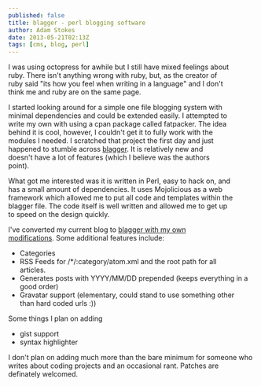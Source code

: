 ```yaml
---
published: false
title: blagger - perl blogging software
author: Adam Stokes
date: 2013-05-21T02:13Z
tags: [cms, blog, perl]
---
```

<p>I was using octopress for awhile but I still have mixed feelings about<br />
ruby. There isn&#39;t anything wrong with ruby, but, as the creator of<br />
ruby said &#34;its how you feel when writing in a language&#34; and I don&#39;t<br />
think me and ruby are on the same page.</p>
<p>I started looking around for a simple one file blogging system with<br />
minimal dependencies and could be extended easily. I attempted to<br />
write my own with using a cpan package called fatpacker. The idea<br />
behind it is cool, however, I couldn&#39;t get it to fully work with the<br />
modules I needed. I scratched that project the first day and just<br />
happened to stumble across <a href=&#34;https://github.com/avenj/blagger&#34;>blagger</a>. It is relatively new and<br />
doesn&#39;t have a lot of features (which I believe was the authors<br />
point).</p>
<p>What got me interested was it is written in Perl, easy to hack on, and<br />
has a small amount of dependencies. It uses Mojolicious as a web<br />
framework which allowed me to put all code and templates within the<br />
blagger file. The code itself is well written and allowed me to get up<br />
to speed on the design quickly.</p>
<p>I&#39;ve converted my current blog to <a href=&#34;https://github.com/battlemidget/blagger&#34;>blagger with my own<br />
modifications</a>. Some additional features include:</p>
<ul>
<li>Categories</li>
<li>RSS Feeds for /*/:category/atom.xml and the root path for all<br />
articles.</li>
<li>Generates posts with YYYY/MM/DD prepended (keeps everything in a<br />
good order)</li>
<li>Gravatar support (elementary, could stand to use something other<br />
than hard coded urls :))</li>
</ul>
<p>Some things I plan on adding</p>
<ul>
<li>gist support</li>
<li>syntax highlighter</li>
</ul>
<p>I don&#39;t plan on adding much more than the bare minimum for someone who<br />
writes about coding projects and an occasional rant. Patches are<br />
definately welcomed.</p>
